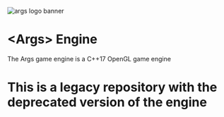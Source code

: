 ![args logo banner](https://cdn.discordapp.com/attachments/448616491416551438/700405124589420675/Args-banner-long.png)
# \<Args\> Engine
The Args game engine is a C++17 OpenGL game engine

# This is a legacy repository with the deprecated version of the engine

